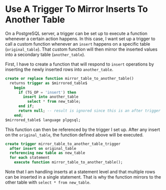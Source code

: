 # Use A Trigger To Mirror Inserts To Another Table

On a PostgreSQL server, a trigger can be set up to execute a function whenever
a certain action happens. In this case, I want set up a trigger to call a
custom function whenever an `insert` happens on a specific table
(`original_table`). That custom function will then mirror the inserted values
into a secondary table (`another_table`).

First, I have to create a function that will respond to `insert` operations by
inserting the newly inserted rows into `another_table`.

```sql
create or replace function mirror_table_to_another_table()
  returns trigger as $mirrored_table$
    begin
      if (TG_OP = 'insert') then
        insert into another_table
          select * from new_table;
      end if;
      return null; -- result is ignored since this is an after trigger
    end;
$mirrored_table$ language plpgsql;
```

This function can then be referenced by the trigger I set up. After any insert
on the `original_table`, the function defined above will be executed.

```sql
create trigger mirror_table_to_another_table_trigger
  after insert on original_table
  referencing new table as new_table
  for each statement
    execute function mirror_table_to_another_table();
```

Note that I am handling inserts at a statement level and that multiple rows can
be inserted in a single statement. That is why the function mirrors to the
other table with `select * from new_table`.
